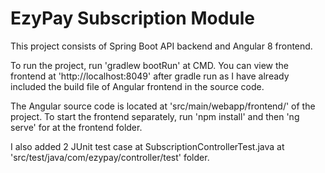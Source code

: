 # EzyPay Subscription Module
This project consists of Spring Boot API backend and Angular 8 frontend.

To run the project, run 'gradlew bootRun' at CMD. You can view the frontend at 'http://localhost:8049' after gradle run as I have already included the build file of Angular frontend in the source code.

The Angular source code is located at 'src/main/webapp/frontend/' of the project. To start the frontend separately, run 'npm install' and then 'ng serve' for at the frontend folder.

I also added 2 JUnit test case at SubscriptionControllerTest.java at 'src/test/java/com/ezypay/controller/test' folder. 	
